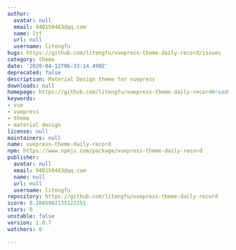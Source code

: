 ```yaml
---
author:
  avatar: null
  email: 940150483@qq.com
  name: ltf
  url: null
  username: litengfu
bugs: https://github.com/litengfu/vuepress-theme-daily-record/issues
category: theme
date: '2020-04-12T06:33:14.490Z'
deprecated: false
description: Material Design theme for vuepress
downloads: null
homepage: https://github.com/litengfu/vuepress-theme-daily-record#readme
keywords:
- vue
- vuepress
- theme
- material design
license: null
maintainers: null
name: vuepress-theme-daily-record
npm: https://www.npmjs.com/package/vuepress-theme-daily-record
publisher:
  avatar: null
  email: 940150483@qq.com
  name: null
  url: null
  username: litengfu
repository: https://github.com/litengfu/vuepress-theme-daily-record
score: 0.2005982135122251
stars: 0
unstable: false
version: 1.0.7
watchers: 0

---
```



